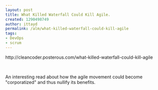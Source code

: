 ```yaml
---
layout: post
title: What Killed Waterfall Could Kill Agile.
created: 1290498749
author: ittayd
permalink: /alm/what-killed-waterfall-could-kill-agile
tags:
- DevOps
- scrum
---
```

<p>http://cleancoder.posterous.com/what-killed-waterfall-could-kill-agile</p>
<p>&nbsp;</p>
<p>An interesting read about how the agile movement could become &quot;corporatized&quot;&nbsp;and thus nullify its benefits.</p>
